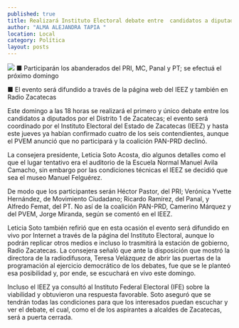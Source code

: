 ```yaml
---
published: true
title: Realizará Instituto Electoral debate entre  candidatos a diputado por el Distrito 1
author: "ALMA ALEJANDRA TAPIA "
location: Local
category: Política
layout: posts
---
```


![](http://i.imgur.com/xpUplwsm.jpg)
■ Participarán los abanderados del PRI, MC, Panal y PT; se efectuá el próximo domingo

■ El evento será difundido a través de la página web del IEEZ y también en Radio Zacatecas

Este domingo a las 18 horas se realizará el primero y único debate entre los candidatos a diputados por el Distrito 1 de Zacatecas; el evento será coordinado por el Instituto Electoral del Estado de Zacatecas (IEEZ) y hasta este jueves ya habían confirmado cuatro de los seis contendientes, aunque el PVEM anunció que no participará y la coalición PAN-PRD declinó.

La consejera presidente, Leticia Soto Acosta, dio algunos detalles como el que el lugar tentativo era el auditorio de la Escuela Normal Manuel Avila Camacho, sin embargo por las condiciones técnicas el IEEZ se decidió que sea el museo Manuel Felguérez. 

De modo que los participantes serán Héctor Pastor, del PRI; Verónica Yvette Hernández, de Movimiento Ciudadano; Ricardo Ramírez, del Panal, y Alfredo Femat, del PT. No así de la coalición PAN-PRD, Camerino Márquez y del PVEM, Jorge Miranda, según se comentó en el IEEZ.

Leticia Soto también refirió que en esta ocasión el evento será difundido en vivo por Internet a través de la página del Instituto Electoral, aunque lo podrán replicar otros medios e incluso lo trasmitirá la estación de gobierno, Radio Zacatecas.
La consejera señaló que ante la disposición que mostró la directora de la radiodifusora, Teresa Velázquez de abrir las puertas de la programación al ejercicio democrático de los debates, fue que se le planteó esa posibilidad y, por ende, se escuchará en vivo este domingo.

Incluso el IEEZ ya consultó al Instituto Federal Electoral (IFE) sobre la viabilidad y obtuvieron una respuesta favorable. Soto aseguró que se tendrán todas las condiciones para que los interesados puedan escuchar y ver el debate, el cual, como el de los aspirantes a alcaldes de Zacatecas, será a puerta cerrada. 
